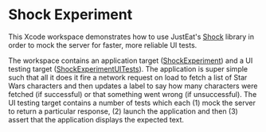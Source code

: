 # Shock Experiment

This Xcode workspace demonstrates how to use JustEat's [Shock](https://github.com/justeat/Shock) library in order to mock the server for faster, more reliable UI tests.

The workspace contains an application target ([ShockExperiment](ShockExperiment)) and a UI testing target ([ShockExperimentUITests](ShockExperimentUITests)). The application is super simple such that all it does it fire a network request on load to fetch a list of Star Wars characters and then updates a label to say how many characters were fetched (if successful) or that something went wrong (if unsuccessful). The UI testing target contains a number of tests which each (1) mock the server to return a particular response, (2) launch the application and then (3) assert that the application displays the expected text.

